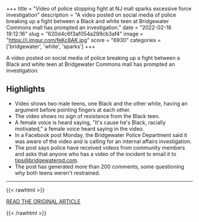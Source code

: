 +++
title = "Video of police stopping fight at NJ mall sparks excessive force investigation"
description = "A video posted on social media of police breaking up a fight between a Black and white teen at Bridgewater Commons mall has prompted an investigation."
date = "2022-02-16 19:12:16"
slug = "620d4c6f3af054a299cb3af4"
image = "https://i.imgur.com/feKc8AK.jpg"
score = "6930"
categories = ['bridgewater', 'white', 'sparks']
+++

A video posted on social media of police breaking up a fight between a Black and white teen at Bridgewater Commons mall has prompted an investigation.

## Highlights

- Video shows two male teens, one Black and the other white, having an argument before pointing fingers at each other.
- The video shows no sign of resistance from the Black teen.
- A female voice is heard saying, "It's cause he's Black, racially motivated," a female voice heard saying in the video.
- In a Facebook post Monday, the Bridgewater Police Department said it was aware of the video and is calling for an internal affairs investigation.
- The post says police have received videos from community members and asks that anyone who has a video of the incident to email it to tips@bridgewaterpd.com.
- The post has generated more than 200 comments, some questioning why both teens weren't restrained.

---

{{< rawhtml >}}
  <p class="article-category">
    <a target="_blank" href="https://www.mycentraljersey.com/story/news/crime/2022/02/15/bridgewater-commons-mall-fight-video-sparks-police-excessive-force/6798654001/">READ THE ORIGINAL ARTICLE</a>
  </p>
{{< /rawhtml >}}
